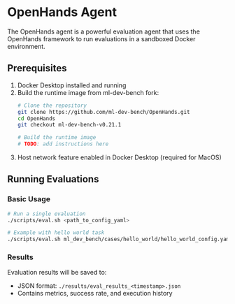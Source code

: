 # OpenHands Agent

The OpenHands agent is a powerful evaluation agent that uses the OpenHands framework to run evaluations in a sandboxed Docker environment.

## Prerequisites

1. Docker Desktop installed and running
2. Build the runtime image from ml-dev-bench fork:
   ```bash
   # Clone the repository
   git clone https://github.com/ml-dev-bench/OpenHands.git
   cd OpenHands
   git checkout ml-dev-bench-v0.21.1

   # Build the runtime image
   # TODO: add instructions here
   ```
3. Host network feature enabled in Docker Desktop (required for MacOS)

## Running Evaluations

### Basic Usage

```bash
# Run a single evaluation
./scripts/eval.sh <path_to_config_yaml>

# Example with hello world task
./scripts/eval.sh ml_dev_bench/cases/hello_world/hello_world_config.yaml
```

### Results

Evaluation results will be saved to:
- JSON format: `./results/eval_results_<timestamp>.json`
- Contains metrics, success rate, and execution history
